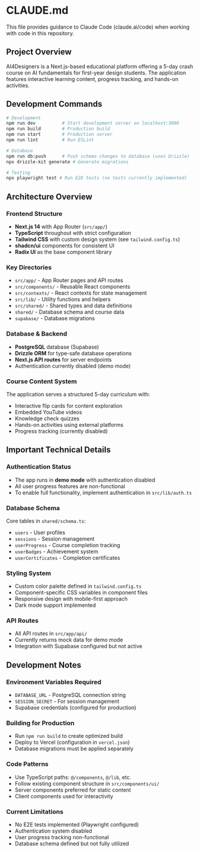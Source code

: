 # CLAUDE.md

This file provides guidance to Claude Code (claude.ai/code) when working with code in this repository.

## Project Overview

AI4Designers is a Next.js-based educational platform offering a 5-day crash course on AI fundamentals for first-year design students. The application features interactive learning content, progress tracking, and hands-on activities.

## Development Commands

```bash
# Development
npm run dev          # Start development server on localhost:3000
npm run build        # Production build
npm run start        # Production server
npm run lint         # Run ESLint

# Database
npm run db:push      # Push schema changes to database (uses Drizzle)
npx drizzle-kit generate # Generate migrations

# Testing
npx playwright test # Run E2E tests (no tests currently implemented)
```

## Architecture Overview

### Frontend Structure
- **Next.js 14** with App Router (`src/app/`)
- **TypeScript** throughout with strict configuration
- **Tailwind CSS** with custom design system (see `tailwind.config.ts`)
- **shadcn/ui** components for consistent UI
- **Radix UI** as the base component library

### Key Directories
- `src/app/` - App Router pages and API routes
- `src/components/` - Reusable React components
- `src/contexts/` - React contexts for state management
- `src/lib/` - Utility functions and helpers
- `src/shared/` - Shared types and data definitions
- `shared/` - Database schema and course data
- `supabase/` - Database migrations

### Database & Backend
- **PostgreSQL** database (Supabase)
- **Drizzle ORM** for type-safe database operations
- **Next.js API routes** for server endpoints
- Authentication currently disabled (demo mode)

### Course Content System
The application serves a structured 5-day curriculum with:
- Interactive flip cards for content exploration
- Embedded YouTube videos
- Knowledge check quizzes
- Hands-on activities using external platforms
- Progress tracking (currently disabled)

## Important Technical Details

### Authentication Status
- The app runs in **demo mode** with authentication disabled
- All user progress features are non-functional
- To enable full functionality, implement authentication in `src/lib/auth.ts`

### Database Schema
Core tables in `shared/schema.ts`:
- `users` - User profiles
- `sessions` - Session management
- `userProgress` - Course completion tracking
- `userBadges` - Achievement system
- `userCertificates` - Completion certificates

### Styling System
- Custom color palette defined in `tailwind.config.ts`
- Component-specific CSS variables in component files
- Responsive design with mobile-first approach
- Dark mode support implemented

### API Routes
- All API routes in `src/app/api/`
- Currently returns mock data for demo mode
- Integration with Supabase configured but not active

## Development Notes

### Environment Variables Required
- `DATABASE_URL` - PostgreSQL connection string
- `SESSION_SECRET` - For session management
- Supabase credentials (configured for production)

### Building for Production
- Run `npm run build` to create optimized build
- Deploy to Vercel (configuration in `vercel.json`)
- Database migrations must be applied separately

### Code Patterns
- Use TypeScript paths: `@/components`, `@/lib`, etc.
- Follow existing component structure in `src/components/ui/`
- Server components preferred for static content
- Client components used for interactivity

### Current Limitations
- No E2E tests implemented (Playwright configured)
- Authentication system disabled
- User progress tracking non-functional
- Database schema defined but not fully utilized